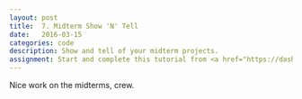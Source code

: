 ```yaml
---
layout: post
title:  7. Midterm Show 'N' Tell
date:   2016-03-15
categories: code
description: Show and tell of your midterm projects.
assignment: Start and complete this tutorial from <a href="https://dash.generalassemb.ly/">General Assembly</a>.
---
```

Nice work on the midterms, crew.